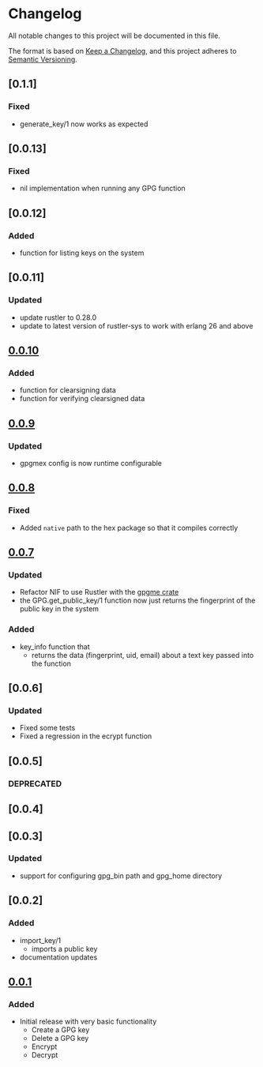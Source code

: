 # Changelog
All notable changes to this project will be documented in this file.

The format is based on [Keep a Changelog](https://keepachangelog.com/en/1.0.0/),
and this project adheres to [Semantic Versioning](https://semver.org/spec/v2.0.0.html).
## [0.1.1]
### Fixed
  - generate_key/1 now works as expected

## [0.0.13]
### Fixed
  - nil implementation when running any GPG function

## [0.0.12]
### Added
  - function for listing keys on the system

## [0.0.11]
### Updated
  - update rustler to 0.28.0
  - update to latest version of rustler-sys to work with erlang 26 and above

## [0.0.10]
### Added
  - function for clearsigning data
  - function for verifying clearsigned data

## [0.0.9]
### Updated
  - gpgmex config is now runtime configurable

## [0.0.8]
### Fixed
  - Added `native` path to the hex package so that it compiles correctly

## [0.0.7]
### Updated
  - Refactor NIF to use Rustler with the [gpgme crate](https://docs.rs/gpgme/latest/gpgme/index.html)
  - the GPG.get_public_key/1 function now just returns the fingerprint of the public key in the system

### Added
  - key_info function that
    - returns the data (fingerprint, uid, email) about a text key passed into the function

## [0.0.6]
### Updated
  - Fixed some tests
  - Fixed a regression in the ecrypt function

## [0.0.5]
### DEPRECATED

## [0.0.4]

## [0.0.3]
### Updated
  - support for configuring gpg_bin path and gpg_home directory 

## [0.0.2]
### Added
  - import_key/1
    - imports a public key
  - documentation updates

## [0.0.1]
### Added
  - Initial release with very basic functionality
    - Create a GPG key
    - Delete a GPG key
    - Encrypt
    - Decrypt

[Unreleased]: https://github.com/silbermm/gpgmex/compare/v0.0.10...HEAD
[0.0.10]: https://github.com/silbermm/gpgmex/releases/tag/v0.0.10
[0.0.9]: https://github.com/silbermm/gpgmex/releases/tag/v0.0.9
[0.0.8]: https://github.com/silbermm/gpgmex/releases/tag/v0.0.8
[0.0.7]: https://github.com/silbermm/gpgmex/releases/tag/v0.0.7
[0.0.1]: https://github.com/silbermm/gpgmex/releases/tag/v0.0.1
